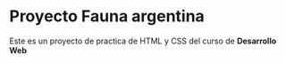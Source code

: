# Proyecto Fauna argentina

Este es un proyecto de practica de HTML y CSS del curso de **Desarrollo Web**
